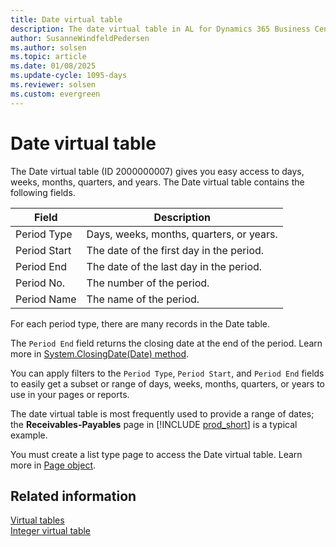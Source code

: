 ```yaml
---
title: Date virtual table
description: The date virtual table in AL for Dynamics 365 Business Central
author: SusanneWindfeldPedersen
ms.author: solsen
ms.topic: article
ms.date: 01/08/2025
ms.update-cycle: 1095-days
ms.reviewer: solsen
ms.custom: evergreen
---
```


# Date virtual table

The Date virtual table (ID 2000000007) gives you easy access to days, weeks, months, quarters, and years. The Date virtual table contains the following fields.

| Field | Description |
|-------|-------------|
|Period Type |Days, weeks, months, quarters, or years.|
|Period Start| The date of the first day in the period.|
|Period End | The date of the last day in the period.|
|Period No.| The number of the period.|
|Period Name |The name of the period.|

For each period type, there are many records in the Date table. 

The `Period End` field returns the closing date at the end of the period. Learn more in [System.ClosingDate(Date) method](methods-auto/system/system-closingdate-method.md).

You can apply filters to the `Period Type`, `Period Start`, and `Period End` fields to easily get a subset or range of days, weeks, months, quarters, or years to use in your pages or reports.

The date virtual table is most frequently used to provide a range of dates; the **Receivables-Payables** page in [!INCLUDE [prod_short](../includes/prod_short.md)] is a typical example.

You must create a list type page to access the Date virtual table. Learn more in [Page object](devenv-page-object.md).

## Related information

[Virtual tables](devenv-virtual-tables.md)  
[Integer virtual table](devenv-integer-virtual-table.md)

